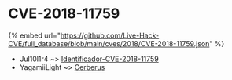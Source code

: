 # CVE-2018-11759
{% embed url="https://github.com/Live-Hack-CVE/full_database/blob/main/cves/2018/CVE-2018-11759.json" %}

* Jul10l1r4 ~> [Identificador-CVE-2018-11759](https://www.alice-snow.ru/2018/database/cve-2018-11759/identificador-cve-2018-11759-jul10l1r4)
* YagamiiLight ~> [Cerberus](https://www.alice-snow.ru/2018/database/cve-2018-11759/cerberus-yagamiilight)